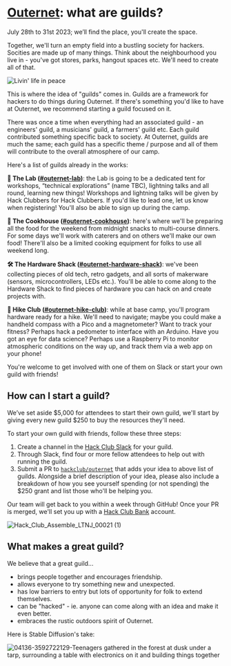 # [Outernet](https://44.74.hackclub.com): what are guilds?

July 28th to 31st 2023; we’ll find the place, you'll create the space. 

Together, we'll turn an empty field into a bustling society for hackers. Socities are made up of many things. Think about the neighbourhood you live in - you've got stores, parks, hangout spaces etc. We'll need to create all of that. 

![Livin' life in peace](https://github.com/hackclub/outernet/assets/39828164/195776fb-b447-4325-b2ca-44f890e7080f)

This is where the idea of "guilds" comes in. Guilds are a framework for hackers to do things during Outernet. If there's something you'd like to have at Outernet, we recommend starting a guild focused on it.

There was once a time when everything had an associated guild - an engineers' guild, a musicians' guild, a farmers' guild etc. Each guild contributed something specific back to society. At Outernet, guilds are much the same; each guild has a specific theme / purpose and all of them will contribute to the overall atmosphere of our camp.

Here's a list of guilds already in the works:

**🔬 The Lab ([#outernet-lab](https://hackclub.slack.com/archives/C057ZQL8XKL))**: the Lab is going to be a dedicated tent for workshops, “technical explorations” (name TBC), lightning talks and all round, learning new things! Workshops and lightning talks will be given by Hack Clubbers for Hack Clubbers. If you'd like to lead one, let us know when registering! You'll also be able to sign up during the camp.

**🍳 The Cookhouse ([#outernet-cookhouse](https://hackclub.slack.com/archives/C057ZLQTV43))**: here's where we'll be preparing all the food for the weekend from midnight snacks to multi-course dinners. For some days we'll work with caterers and on others we'll make our own food! There'll also be a limited cooking equipment for folks to use all weekend long.

**🛠️ The Hardware Shack ([#outernet-hardware-shack](https://hackclub.slack.com/archives/C057WS8DGJH))**: we've been collecting pieces of old tech, retro gadgets, and all sorts of makerware (sensors, microcontrollers, LEDs etc.). You'll be able to come along to the Hardware Shack to find pieces of hardware you can hack on and create projects with.

**🥾 Hike Club ([#outernet-hike-club](https://hackclub.slack.com/archives/C058JR94NJZ))**: while at base camp, you'll program hardware ready for a hike. We'll need to navigate; maybe you could make a handheld compass with a Pico and a magnetometer? Want to track your fitness? Perhaps hack a pedometer to interface with an Arduino. Have you got an eye for data science? Perhaps use a Raspberry Pi to monitor atmospheric conditions on the way up, and track them via a web app on your phone!

You're welcome to get involved with one of them on Slack or start your own guild with friends!

## How can I start a guild?

We’ve set aside $5,000 for attendees to start their own guild, we'll start by giving every new guild $250 to buy the resources they'll need.

To start your own guild with friends, follow these three steps:

1. Create a channel in the [Hack Club Slack](https://hackclub.com/slack) for your guild.
2. Through Slack, find four or more fellow attendees to help out with running the guild.
3. Submit a PR to [`hackclub/outernet`](https://github.com/hackclub/outernet/) that adds your idea to above list of guilds. Alongside a brief description of your idea, please also include a breakdown of how you see yourself spending (or not spending) the $250 grant and list those who'll be helping you.

Our team will get back to you within a week through GitHub! Once your PR is merged, we'll set you up with a [Hack Club Bank](https://hackclub.com/bank) account.

![Hack_Club_Assemble_LTNJ_00021 (1)](https://github.com/hackclub/outernet/assets/39828164/b4f8170d-0d9c-4eaf-bdee-c590fc2a6626)

## What makes a great guild?

We believe that a great guild... 

* brings people together and encourages friendship.
* allows everyone to try something new and unexpected.
* has low barriers to entry but lots of opportunity for folk to extend themselves.
* can be "hacked" - ie. anyone can come along with an idea and make it even better.
* embraces the rustic outdoors spirit of Outernet.

Here is Stable Diffusion's take:

![04136-3592722129-Teenagers gathered in the forest at dusk under a tarp, surrounding a table with electronics on it and building things together](https://github.com/hackclub/outernet/assets/39828164/3b891fe8-6100-4a3c-9c42-f2368c5f5687)

